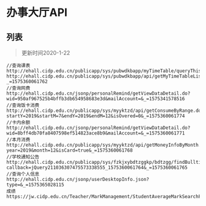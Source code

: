 # 办事大厅API

## 列表

>更新时间2020-1-22

    //查询课表  
    http://ehall.cidp.edu.cn/publicapp/sys/pubwdkbapp/myTimeTable/queryThisWeekCourses.do  
    http://ehall.cidp.edu.cn/publicapp/sys/pubwdkbapp/api/getMyTimeTableList.do?_=1575360061762  
    //查询网费  
    http://ehall.cidp.edu.cn/jsonp/personalRemind/getViewDataDetail.do?wid=950af967525b4bffb3db654958683e3d&mailAccount=&_=1575341578516  
    //查询饭卡消费  
    http://ehall.cidp.edu.cn/publicapp/sys/myyktzd/api/getConsumeByRange.do?startY=2019&startM=7&endY=2019&endM=12&isOvered=0&_=1575360061774  
    //卡内余额  
    http://ehall.cidp.edu.cn/jsonp/personalRemind/getViewDataDetail.do?wid=8bff4db70fa8407598ef514823ace8b9&mailAccount=&_=1575360061771  
    //本月消费  
    http://ehall.cidp.edu.cn/publicapp/sys/myyktzd/api/getMoneyInfoByMonth.do?year=2019&month=12&isCard=true&_=1575360061768  
    //学校通知公告  
    http://ehall.cidp.edu.cn/publicapp/sys/fzkjxybdtzggkp/bdtzgg/findBulltinCard.do?callback=jQuery211036307475573338555_1575360061764&_=1575360061765  
    //查询个人信息  
    http://ehall.cidp.edu.cn/jsonp/userDesktopInfo.json?type=&_=1575365028115
    成绩
    https://jw.cidp.edu.cn/Teacher/MarkManagement/StudentAverageMarkSearchFZ.aspx